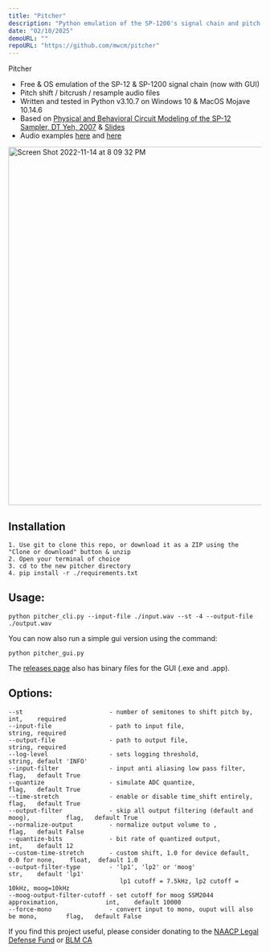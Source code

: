 ```yaml
---
title: "Pitcher"
description: "Python emulation of the SP-1200's signal chain and pitch shifting"
date: "02/10/2025"
demoURL: ""
repoURL: "https://github.com/mwcm/pitcher"
---
```


Pitcher 

- Free & OS emulation of the SP-12 & SP-1200 signal chain (now with GUI)
- Pitch shift / bitcrush / resample audio files
- Written and tested in Python v3.10.7 on Windows 10 & MacOS Mojave 10.14.6 
- Based on [Physical and Behavioral Circuit Modeling of the SP-12 Sampler, DT Yeh, 2007](https://ccrma.stanford.edu/~dtyeh/papers/yeh07_icmc_sp12.pdf) & [Slides](https://ccrma.stanford.edu/~dtyeh/sp12/yeh2007icmcsp12slides.pdf)
- Audio examples [here](https://soundcloud.com/user-320158268/sets/pitcher-examples) and [here](https://tinyurl.com/yckcmhb2)

<img width="712" alt="Screen Shot 2022-11-14 at 8 09 32 PM" src="https://user-images.githubusercontent.com/2433319/201812501-af784d53-5a6d-4c94-af5d-1ffb2fc8cb11.png">

## Installation
```
1. Use git to clone this repo, or download it as a ZIP using the "Clone or download" button & unzip
2. Open your terminal of choice
3. cd to the new pitcher directory
4. pip install -r ./requirements.txt
```

## Usage:
```
python pitcher_cli.py --input-file ./input.wav --st -4 --output-file ./output.wav
```

You can now also run a simple gui version using the command:

```python pitcher_gui.py```


The [releases page](https://github.com/mwcm/pitcher/releases/tag/0.5.2) also has binary files for the GUI (.exe and .app).


## Options:

```
--st                        - number of semitones to shift pitch by,                 int,    required
--input-file                - path to input file,                                    string, required
--output-file               - path to output file,                                   string, required
--log-level                 - sets logging threshold,                                string, default 'INFO'
--input-filter              - input anti aliasing low pass filter,                   flag,   default True
--quantize                  - simulate ADC quantize,                                 flag,   default True
--time-stretch              - enable or disable time_shift entirely,                 flag,   default True
--output-filter             - skip all output filtering (default and moog),          flag,   default True
--normalize-output          - normalize output volume to ,                           flag,   default False
--quantize-bits             - bit rate of quantized output,                          int,    default 12
--custom-time-stretch       - custom shift, 1.0 for device default, 0.0 for none,    float,  default 1.0
--output-filter-type        - 'lp1', 'lp2' or 'moog'                                 str,    default 'lp1'
                               lp1 cutoff = 7.5kHz, lp2 cutoff = 10kHz, moog=10kHz
--moog-output-filter-cutoff - set cutoff for moog SSM2044 approximation,             int,    default 10000
--force-mono                - convert input to mono, ouput will also be mono,        flag,   default False
```

If you find this project useful, please consider donating to the [NAACP Legal Defense Fund](https://engage.naacpldf.org/dBCvDTd9IEiXX_jPkmkT_w2) or [BLM CA](https://www.blacklivesmatter.ca/)